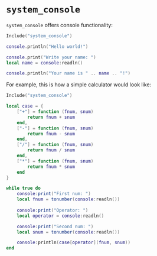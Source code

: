 # `system_console`
`system_console` offers console functionality:

```lua
Include("system_console")

console.println("Hello world!")

console.print("Write your name: ")
local name = console:readln()

console.println("Your name is " .. name .. "!")
```

For example, this is how a simple calculator would look like:

```lua
Include("system_console")

local case = {
    ["+"] = function (fnum, snum)
        return fnum + snum
    end,
    ["-"] = function (fnum, snum)
        return fnum - snum
    end,
    ["/"] = function (fnum, snum)
        return fnum / snum
    end,
    ["*"] = function (fnum, snum)
        return fnum * snum
    end
}

while true do
    console:print("First num: ")
    local fnum = tonumber(console:readln())
    
    console:print("Operator: ")
    local operator = console:readln()

    console:print("Second num: ")
    local snum = tonumber(console:readln())

    console:println(case[operator](fnum, snum))
end
```